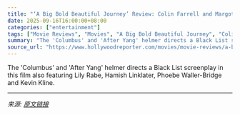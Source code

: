 ```yaml
---
title: "‘A Big Bold Beautiful Journey’ Review: Colin Farrell and Margot Robbie Go on a Generic Road Trip of the Soul in Kogonada’s Cloying Misfire"
date: 2025-09-16T16:00:00+08:00
categories: ["entertainment"]
tags: ["Movie Reviews", "Movies", "A Big Bold Beautiful Journey", "Colin Farrell", "Kogonada", "Margot Robbie", "seth reiss"]
summary: "The 'Columbus' and 'After Yang' helmer directs a Black List screenplay in this film also featuring Lily Rabe, Hamish Linklater, Phoebe Waller-Bridge and Kevin Kline."
source_url: "https://www.hollywoodreporter.com/movies/movie-reviews/a-big-bold-beautiful-journey-review-kogonada-margot-robbie-1236372255/"
---
```


The 'Columbus' and 'After Yang' helmer directs a Black List screenplay in this film also featuring Lily Rabe, Hamish Linklater, Phoebe Waller-Bridge and Kevin Kline.

---

*来源: [原文链接](https://www.hollywoodreporter.com/movies/movie-reviews/a-big-bold-beautiful-journey-review-kogonada-margot-robbie-1236372255/)*
